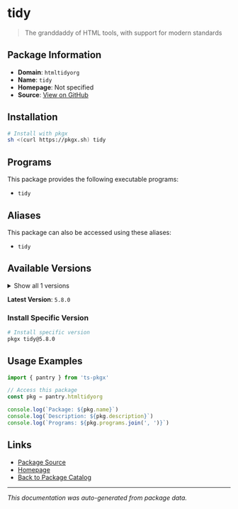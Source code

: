 # tidy

> The granddaddy of HTML tools, with support for modern standards

## Package Information

- **Domain**: `htmltidyorg`
- **Name**: `tidy`
- **Homepage**: Not specified
- **Source**: [View on GitHub](https://github.com/pkgxdev/pantry/tree/main/projects/html-tidy.org/package.yml)

## Installation

```bash
# Install with pkgx
sh <(curl https://pkgx.sh) tidy
```

## Programs

This package provides the following executable programs:

- `tidy`

## Aliases

This package can also be accessed using these aliases:

- `tidy`

## Available Versions

<details>
<summary>Show all 1 versions</summary>

- `5.8.0`

</details>

**Latest Version**: `5.8.0`

### Install Specific Version

```bash
# Install specific version
pkgx tidy@5.8.0
```

## Usage Examples

```typescript
import { pantry } from 'ts-pkgx'

// Access this package
const pkg = pantry.htmltidyorg

console.log(`Package: ${pkg.name}`)
console.log(`Description: ${pkg.description}`)
console.log(`Programs: ${pkg.programs.join(', ')}`)
```

## Links

- [Package Source](https://github.com/pkgxdev/pantry/tree/main/projects/html-tidy.org/package.yml)
- [Homepage](#)
- [Back to Package Catalog](../package-catalog.md)

---

*This documentation was auto-generated from package data.*
